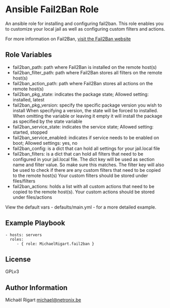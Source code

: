 Ansible Fail2Ban Role
=====================

An ansible role for installing and configuring fail2ban. This role enables you to customize your local jail as well
as configuring custom filters and actions.

For more information on Fail2Ban, [visit the Fail2Ban website](http://www.fail2ban.org/wiki/index.php/Main_Page)

Role Variables
--------------

- fail2ban_path: path where Fail2Ban is installed on the remote host(s)
- fail2ban_filter_path: path where Fail2Ban stores all filters on the remote host(s)
- fail2ban_action_path: path where Fail2Ban stores all actions on the remote host(s)
- fail2ban_pkg_state: indicates the package state; Allowed setting: installed, latest
- fail2ban_pkg_version: specify the specific package version you wish to install
When specifying a version, the state will be forced to installed. When omitting the variable or leaving it empty
it will install the package as specified by the state variable 
- fail2ban_service_state: indicates the service state; Allowed setting: started, stopped 
- fail2ban_service_enabled: indicates if service needs to be enabled on boot; Allowed settings: yes, no
- fail2ban_config: is a dict that can hold all settings for your jail.local file
- fail2ban_filters: is a dict that can hold all filters that need to be configured in your jail.local file.
The dict key will be used as section name and filter value. So make sure this matches. 
The filter key will also be used to check if there are any custom filters that need to be copied to the remote host(s)
Your custom filters should be stored under files/filters
- fail2ban_actions: holds a list with all custom actions that need to be copied to the remote host(s). 
Your custom actions should be stored under files/actions

View the default vars - defaults/main.yml - for a more detailed example.


Example Playbook
-------------------------

    - hosts: servers
      roles:
         - { role: MichaelRigart.fail2ban }

License
-------

GPLv3

Author Information
------------------

Michaël Rigart <michael@netronix.be>